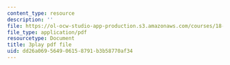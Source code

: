 ```yaml
---
content_type: resource
description: ''
file: https://ol-ocw-studio-app-production.s3.amazonaws.com/courses/18-01sc-single-variable-calculus-fall-2010/dd26a069564906158791b3b58770af34_QKXAd2PhZGY.pdf
file_type: application/pdf
resourcetype: Document
title: 3play pdf file
uid: dd26a069-5649-0615-8791-b3b58770af34
---
```

